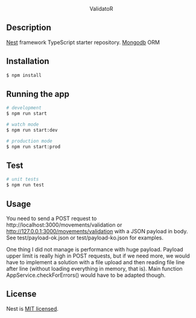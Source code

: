 <p align="center">
  ValidatoR
</p>

## Description

[Nest](https://github.com/nestjs/nest) framework TypeScript starter repository.
[Mongodb](https://mongoosejs.com/docs/guide.html) ORM

## Installation

```bash
$ npm install
```

## Running the app

```bash
# development
$ npm run start

# watch mode
$ npm run start:dev

# production mode
$ npm run start:prod
```

## Test

```bash
# unit tests
$ npm run test
```

## Usage

You need to send a POST request to http://localhost:3000/movements/validation or http://127.0.0.1:3000/movements/validation with a JSON payload in body.
See test/payload-ok.json or test/payload-ko.json for examples.

One thing I did not manage is performance with huge payload. Payload upper limit is really high in POST requests, but if we need more, we would have to implement a solution with a file upload and then reading file line after line (without loading everything in memory, that is). Main function AppService.checkForErrors() would have to be adapted though.

## License

  Nest is [MIT licensed](LICENSE).
